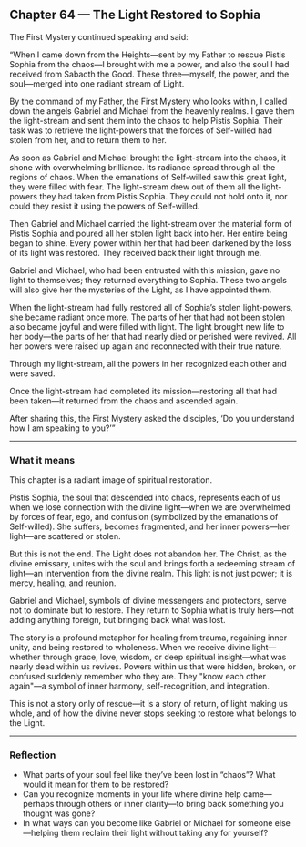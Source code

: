 ## Chapter 64 — The Light Restored to Sophia

The First Mystery continued speaking and said:

“When I came down from the Heights—sent by my Father to rescue Pistis Sophia from the chaos—I brought with me a power, and also the soul I had received from Sabaoth the Good. These three—myself, the power, and the soul—merged into one radiant stream of Light.

By the command of my Father, the First Mystery who looks within, I called down the angels Gabriel and Michael from the heavenly realms. I gave them the light-stream and sent them into the chaos to help Pistis Sophia. Their task was to retrieve the light-powers that the forces of Self-willed had stolen from her, and to return them to her.

As soon as Gabriel and Michael brought the light-stream into the chaos, it shone with overwhelming brilliance. Its radiance spread through all the regions of chaos. When the emanations of Self-willed saw this great light, they were filled with fear. The light-stream drew out of them all the light-powers they had taken from Pistis Sophia. They could not hold onto it, nor could they resist it using the powers of Self-willed.

Then Gabriel and Michael carried the light-stream over the material form of Pistis Sophia and poured all her stolen light back into her. Her entire being began to shine. Every power within her that had been darkened by the loss of its light was restored. They received back their light through me.

Gabriel and Michael, who had been entrusted with this mission, gave no light to themselves; they returned everything to Sophia. These two angels will also give her the mysteries of the Light, as I have appointed them.

When the light-stream had fully restored all of Sophia’s stolen light-powers, she became radiant once more. The parts of her that had not been stolen also became joyful and were filled with light. The light brought new life to her body—the parts of her that had nearly died or perished were revived. All her powers were raised up again and reconnected with their true nature.

Through my light-stream, all the powers in her recognized each other and were saved.

Once the light-stream had completed its mission—restoring all that had been taken—it returned from the chaos and ascended again.

After sharing this, the First Mystery asked the disciples, ‘Do you understand how I am speaking to you?’”

---

### What it means

This chapter is a radiant image of spiritual restoration.

Pistis Sophia, the soul that descended into chaos, represents each of us when we lose connection with the divine light—when we are overwhelmed by forces of fear, ego, and confusion (symbolized by the emanations of Self-willed). She suffers, becomes fragmented, and her inner powers—her light—are scattered or stolen.

But this is not the end. The Light does not abandon her. The Christ, as the divine emissary, unites with the soul and brings forth a redeeming stream of light—an intervention from the divine realm. This light is not just power; it is mercy, healing, and reunion.

Gabriel and Michael, symbols of divine messengers and protectors, serve not to dominate but to restore. They return to Sophia what is truly hers—not adding anything foreign, but bringing back what was lost.

The story is a profound metaphor for healing from trauma, regaining inner unity, and being restored to wholeness. When we receive divine light—whether through grace, love, wisdom, or deep spiritual insight—what was nearly dead within us revives. Powers within us that were hidden, broken, or confused suddenly remember who they are. They "know each other again"—a symbol of inner harmony, self-recognition, and integration.

This is not a story only of rescue—it is a story of return, of light making us whole, and of how the divine never stops seeking to restore what belongs to the Light.

---

### Reflection

* What parts of your soul feel like they’ve been lost in “chaos”? What would it mean for them to be restored?
* Can you recognize moments in your life where divine help came—perhaps through others or inner clarity—to bring back something you thought was gone?
* In what ways can you become like Gabriel or Michael for someone else—helping them reclaim their light without taking any for yourself?
